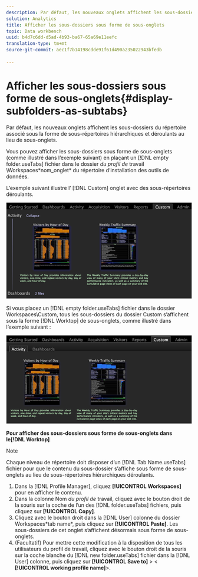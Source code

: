 ```yaml
---
description: Par défaut, les nouveaux onglets affichent les sous-dossiers du répertoire associé sous la forme de sous-répertoires hiérarchiques et déroulants au lieu de sous-onglets.
solution: Analytics
title: Afficher les sous-dossiers sous forme de sous-onglets
topic: Data workbench
uuid: b4d7c6dd-d5ad-4b93-ba67-65a69e11eefc
translation-type: tm+mt
source-git-commit: aec1f7b14198cdde91f61d490a235022943bfedb

---
```



# Afficher les sous-dossiers sous forme de sous-onglets{#display-subfolders-as-subtabs}

Par défaut, les nouveaux onglets affichent les sous-dossiers du répertoire associé sous la forme de sous-répertoires hiérarchiques et déroulants au lieu de sous-onglets.

Vous pouvez afficher les sous-dossiers sous forme de sous-onglets (comme illustré dans l’exemple suivant) en plaçant un [!DNL empty folder.useTabs] fichier dans le dossier *du profil de* travail \Workspaces\*nom_onglet* du répertoire d’installation des outils de données.

L’exemple suivant illustre l’ [!DNL Custom] onglet avec des sous-répertoires déroulants.

![](assets/client-sub.png)

Si vous placez un [!DNL empty folder.useTabs] fichier dans le dossier Workspaces\Custom, tous les sous-dossiers du dossier Custom s’affichent sous la forme [!DNL Worktop] de sous-onglets, comme illustré dans l’exemple suivant :

![](assets/client-sub2.png)

**Pour afficher des sous-dossiers sous forme de sous-onglets dans le[!DNL Worktop]**

>[!NOTE]
>
>Chaque niveau de répertoire doit disposer d’un [!DNL Tab Name.useTabs] fichier pour que le contenu du sous-dossier s’affiche sous forme de sous-onglets au lieu de sous-répertoires hiérarchiques déroulants.

1. Dans la [!DNL Profile Manager], cliquez **[!UICONTROL Workspaces]** pour en afficher le contenu.
1. Dans la colonne Nom *du profil de* travail, cliquez avec le bouton droit de la souris sur la coche de l’un des [!DNL folder.useTabs] fichiers, puis cliquez sur **[!UICONTROL Copy]**.
1. Cliquez avec le bouton droit dans la [!DNL User] colonne du dossier Workspaces\*tab name*, puis cliquez sur **[!UICONTROL Paste]**. Les sous-dossiers de cet onglet s’affichent désormais sous forme de sous-onglets.
1. (Facultatif) Pour mettre cette modification à la disposition de tous les utilisateurs du profil de travail, cliquez avec le bouton droit de la souris sur la coche blanche du [!DNL new folder.useTabs] fichier dans la [!DNL User] colonne, puis cliquez sur **[!UICONTROL Save to]** > &lt; **[!UICONTROL working profile name]**>.

